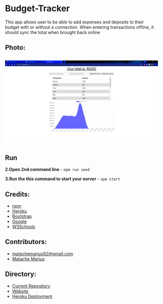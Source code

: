 # Budget-Tracker

This app allows user to be able to add expenses and deposits to their budget with or without a connection. When entering transactions offline, it should sync the total when brought back online


## Photo:
![Home test <768px](./img/1.png)
---
## Run
**2.Open 2nd command line** - `npm run seed`

**3.Run the this command to start your server** - `npm start`


## Credits:
* [npm](https://www.npmjs.com/)
* [Heroku](www.heroku.com)
* [Bootstrap](https://getbootstrap.com/)
* [Google](https://www.google.com/)
* [W3Schools](https://www.w3schools.com/)

## Contributors:

* matachemarius92@gmail.com
* [Matache Marius](https://github.com/MatacheMarius)
## Directory:
* [Current Repository](https://matachemarius.github.io/Workout-Tracker/)
* [Website](https://matachemarius.github.io/Workout-Tracker/)
* [Heroku Deployment]()

